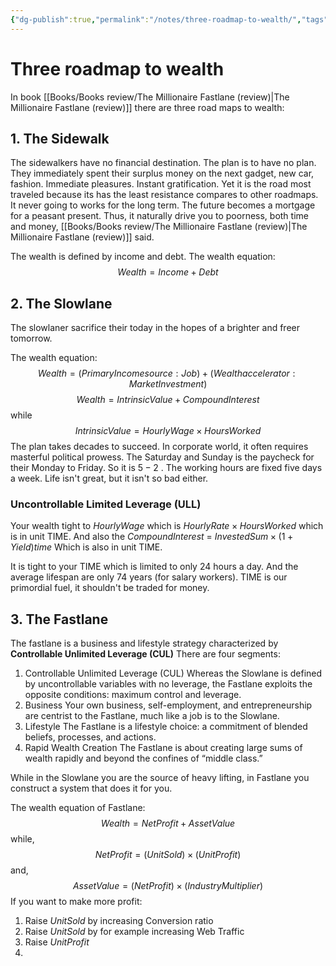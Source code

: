 ```yaml
---
{"dg-publish":true,"permalink":"/notes/three-roadmap-to-wealth/","tags":["publish, compiled, financial"]}
---
```



# Three roadmap to wealth
In book [[Books/Books review/The Millionaire Fastlane (review)\|The Millionaire Fastlane (review)]] there are three road maps to wealth:
## 1. The Sidewalk
The sidewalkers have no financial destination. 
The plan is to have no plan. They immediately spent their surplus money on the next gadget, new car, fashion. Immediate pleasures. Instant gratification. 
Yet it is the road most traveled because its has the least resistance compares to other roadmaps. 
It never going to works for the long term. The future becomes a mortgage for a peasant present. Thus, it naturally drive you to poorness, both time and money,  [[Books/Books review/The Millionaire Fastlane (review)\|The Millionaire Fastlane (review)]] said.

The wealth is defined by income and debt. 
The wealth equation:
$$
Wealth = Income + Debt
$$

## 2. The Slowlane
The slowlaner sacrifice their today in the hopes of a brighter and freer tomorrow. 

The wealth equation:
$$Wealth = (Primary Income source: Job)+(Wealth accelerator: Market Investment)
$$
$$Wealth = Intrinsic Value + Compound Interest$$
while 
$$
IntrinsicValue = Hourly Wage\times Hours Worked
$$
The plan takes decades to succeed. In corporate world, it often requires masterful political prowess. 
The Saturday and Sunday is the paycheck for their Monday to Friday. So it is $5-2$ . The working hours are fixed five days a week. 
Life isn't great, but it isn't so bad either.

### Uncontrollable Limited Leverage (ULL)
Your wealth tight to *HourlyWage* which is $HourlyRate\times HoursWorked$
which is in unit TIME. 
And also the *CompoundInterest* = $InvestedSum\times (1+Yield)time$
Which is also in unit TIME.

It is tight to your TIME which is limited to only 24 hours a day. And the average lifespan are only 74 years (for salary workers). TIME is our primordial fuel, it shouldn't be traded for money.   

## 3. The Fastlane
The fastlane is a business and lifestyle strategy characterized by **Controllable Unlimited Leverage (CUL)**
There are four segments: 
1) Controllable Unlimited Leverage (CUL) Whereas the Slowlane is defined by uncontrollable variables with no leverage, the Fastlane exploits the opposite conditions: maximum control and leverage. 
2) Business Your own business, self-employment, and entrepreneurship are centrist to the Fastlane, much like a job is to the Slowlane. 
3) Lifestyle The Fastlane is a lifestyle choice: a commitment of blended beliefs, processes, and actions. 
4) Rapid Wealth Creation The Fastlane is about creating large sums of wealth rapidly and beyond the confines of “middle class.” 

While in the Slowlane you are the source of heavy lifting, in Fastlane you construct a system that does it for you.

The wealth equation of Fastlane:
$$
Wealth= NetProfit+AssetValue
$$
while, 
$$
NetProfit=(UnitSold)\times(UnitProfit)
$$
and, 
$$
AssetValue = (NetProfit)\times(IndustryMultiplier)
$$
If you want to make more profit:
1. Raise $UnitSold$ by increasing Conversion ratio 
2. Raise $UnitSold$ by for example increasing Web Traffic
3. Raise $UnitProfit$
4. 